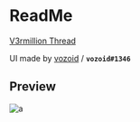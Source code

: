 # ReadMe
[V3rmillion Thread](https://v3rmillion.net/showthread.php?tid=1203135)

UI made by [vozoid](https://v3rmillion.net/member.php?action=profile&uid=485232) / **`vozoid#1346`**

## Preview
![a](https://cdn.discordapp.com/attachments/903338097775898644/1081337410325061672/image.png)
